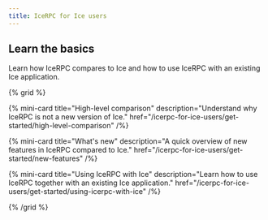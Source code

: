 ```yaml
---
title: IceRPC for Ice users
---
```


## Learn the basics

Learn how IceRPC compares to Ice and how to use IceRPC with an existing Ice application.

{% grid %}

{% mini-card
   title="High-level comparison"
   description="Understand why IceRPC is not a new version of Ice."
   href="/icerpc-for-ice-users/get-started/high-level-comparison" /%}

{% mini-card
   title="What's new"
   description="A quick overview of new features in IceRPC compared to Ice."
   href="/icerpc-for-ice-users/get-started/new-features" /%}

{% mini-card
   title="Using IceRPC with Ice"
   description="Learn how to use IceRPC together with an existing Ice application."
   href="/icerpc-for-ice-users/get-started/using-icerpc-with-ice" /%}

{% /grid %}
